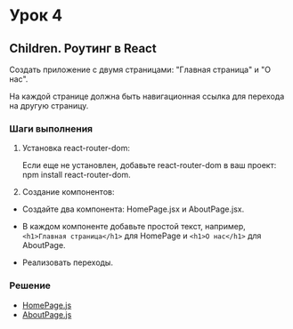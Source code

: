 # Урок 4

## Children. Роутинг в React

Создать приложение с двумя страницами: "Главная страница" и "О нас".

На каждой странице должна быть навигационная ссылка для перехода на другую страницу.

### Шаги выполнения

1. Установка react-router-dom:

    Если еще не установлен, добавьте react-router-dom в ваш проект: npm install react-router-dom.

2. Создание компонентов:

- Создайте два компонента: HomePage.jsx и AboutPage.jsx.

- В каждом компоненте добавьте простой текст, например, `<h1>Главная страница</h1>` для HomePage и `<h1>О нас</h1>` для AboutPage.

- Реализовать переходы.

### Решение

- [HomePage.js](./src/components/HomePage.js)
- [AboutPage.js](./src/components/AboutPage.js)
